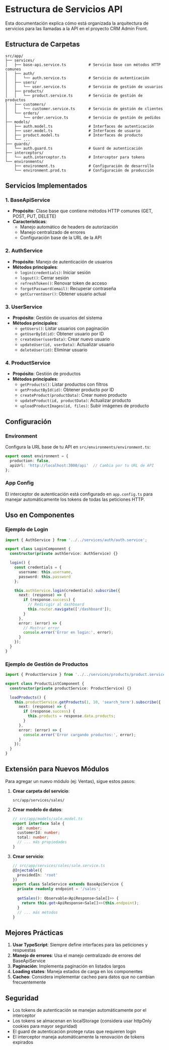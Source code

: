 # Estructura de Servicios API

Esta documentación explica cómo está organizada la arquitectura de servicios para las llamadas a la API en el proyecto CRM Admin Front.

## Estructura de Carpetas

```
src/app/
├── services/
│   ├── base-api.service.ts          # Servicio base con métodos HTTP comunes
│   ├── auth/
│   │   └── auth.service.ts          # Servicio de autenticación
│   ├── users/
│   │   └── user.service.ts          # Servicio de gestión de usuarios
│   ├── products/
│   │   └── product.service.ts       # Servicio de gestión de productos
│   ├── customers/
│   │   └── customer.service.ts      # Servicio de gestión de clientes
│   └── orders/
│       └── order.service.ts         # Servicio de gestión de pedidos
├── models/
│   ├── auth.model.ts                # Interfaces de autenticación
│   ├── user.model.ts                # Interfaces de usuario
│   ├── product.model.ts             # Interfaces de producto
│   └── ...
├── guards/
│   └── auth.guard.ts                # Guard de autenticación
├── interceptors/
│   └── auth.interceptor.ts          # Interceptor para tokens
└── environments/
    ├── environment.ts               # Configuración de desarrollo
    └── environment.prod.ts          # Configuración de producción
```

## Servicios Implementados

### 1. BaseApiService
- **Propósito**: Clase base que contiene métodos HTTP comunes (GET, POST, PUT, DELETE)
- **Características**:
  - Manejo automático de headers de autorización
  - Manejo centralizado de errores
  - Configuración base de la URL de la API

### 2. AuthService
- **Propósito**: Manejo de autenticación de usuarios
- **Métodos principales**:
  - `login(credentials)`: Iniciar sesión
  - `logout()`: Cerrar sesión
  - `refreshToken()`: Renovar token de acceso
  - `forgotPassword(email)`: Recuperar contraseña
  - `getCurrentUser()`: Obtener usuario actual

### 3. UserService
- **Propósito**: Gestión de usuarios del sistema
- **Métodos principales**:
  - `getUsers()`: Listar usuarios con paginación
  - `getUserById(id)`: Obtener usuario por ID
  - `createUser(userData)`: Crear nuevo usuario
  - `updateUser(id, userData)`: Actualizar usuario
  - `deleteUser(id)`: Eliminar usuario

### 4. ProductService
- **Propósito**: Gestión de productos
- **Métodos principales**:
  - `getProducts()`: Listar productos con filtros
  - `getProductById(id)`: Obtener producto por ID
  - `createProduct(productData)`: Crear nuevo producto
  - `updateProduct(id, productData)`: Actualizar producto
  - `uploadProductImages(id, files)`: Subir imágenes de producto

## Configuración

### Environment
Configura la URL base de tu API en `src/environments/environment.ts`:

```typescript
export const environment = {
  production: false,
  apiUrl: 'http://localhost:3000/api'  // Cambia por tu URL de API
};
```

### App Config
El interceptor de autenticación está configurado en `app.config.ts` para manejar automáticamente los tokens de todas las peticiones HTTP.

## Uso en Componentes

### Ejemplo de Login
```typescript
import { AuthService } from '../../services/auth/auth.service';

export class LoginComponent {
  constructor(private authService: AuthService) {}

  login() {
    const credentials = {
      username: this.username,
      password: this.password
    };

    this.authService.login(credentials).subscribe({
      next: (response) => {
        if (response.success) {
          // Redirigir al dashboard
          this.router.navigate(['/dashboard']);
        }
      },
      error: (error) => {
        // Mostrar error
        console.error('Error en login:', error);
      }
    });
  }
}
```

### Ejemplo de Gestión de Productos
```typescript
import { ProductService } from '../../services/products/product.service';

export class ProductListComponent {
  constructor(private productService: ProductService) {}

  loadProducts() {
    this.productService.getProducts(1, 10, 'search_term').subscribe({
      next: (response) => {
        if (response.success) {
          this.products = response.data.products;
        }
      },
      error: (error) => {
        console.error('Error cargando productos:', error);
      }
    });
  }
}
```

## Extensión para Nuevos Módulos

Para agregar un nuevo módulo (ej: Ventas), sigue estos pasos:

1. **Crear carpeta del servicio**:
   ```
   src/app/services/sales/
   ```

2. **Crear modelo de datos**:
   ```typescript
   // src/app/models/sale.model.ts
   export interface Sale {
     id: number;
     customerId: number;
     total: number;
     // ... más propiedades
   }
   ```

3. **Crear servicio**:
   ```typescript
   // src/app/services/sales/sale.service.ts
   @Injectable({
     providedIn: 'root'
   })
   export class SaleService extends BaseApiService {
     private readonly endpoint = '/sales';
     
     getSales(): Observable<ApiResponse<Sale[]>> {
       return this.get<ApiResponse<Sale[]>>(this.endpoint);
     }
     // ... más métodos
   }
   ```

## Mejores Prácticas

1. **Usar TypeScript**: Siempre define interfaces para las peticiones y respuestas
2. **Manejo de errores**: Usa el manejo centralizado de errores del BaseApiService
3. **Paginación**: Implementa paginación en listados largos
4. **Loading states**: Maneja estados de carga en los componentes
5. **Cacheo**: Considera implementar cacheo para datos que no cambian frecuentemente

## Seguridad

- Los tokens de autenticación se manejan automáticamente por el interceptor
- Los tokens se almacenan en localStorage (considera usar httpOnly cookies para mayor seguridad)
- El guard de autenticación protege rutas que requieren login
- El interceptor maneja automáticamente la renovación de tokens expirados
